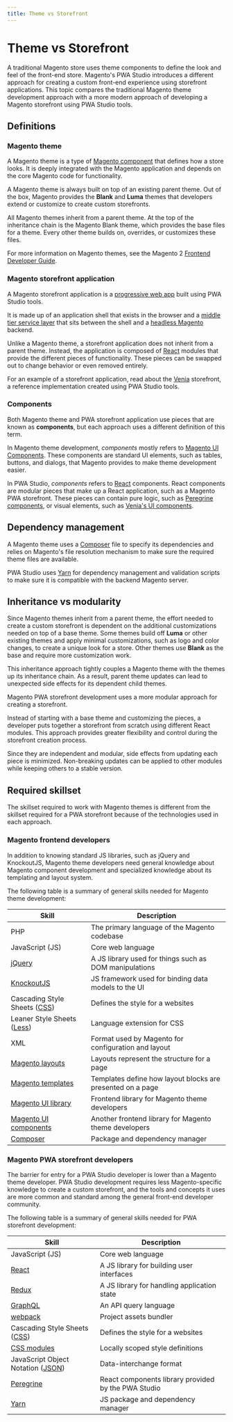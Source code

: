 ```yaml
---
title: Theme vs Storefront
---
```


# Theme vs Storefront

A traditional Magento store uses theme components to define the look and feel of the front-end store.
Magento's PWA Studio introduces a different approach for creating a custom front-end experience using storefront applications.
This topic compares the traditional Magento theme development approach with a more modern approach of developing a Magento storefront using PWA Studio tools.

## Definitions

### Magento theme

A Magento theme is a type of [Magento component][] that defines how a store looks.
It is deeply integrated with the Magento application and depends on the core Magento code for functionality.

[Magento component]: https://devdocs.magento.com/guides/v2.1/extension-dev-guide/bk-extension-dev-guide.html

A Magento theme is always built on top of an existing parent theme.
Out of the box, Magento provides the **Blank** and **Luma** themes that developers extend or customize to create custom storefronts.

All Magento themes inherit from a parent theme.
At the top of the inheritance chain is the Magento Blank theme, which provides the base files for a theme.
Every other theme builds on, overrides, or customizes these files.

For more information on Magento themes, see the Magento 2 [Frontend Developer Guide][]. 

[Frontend Developer Guide]: https://devdocs.magento.com/guides/v2.3/frontend-dev-guide/bk-frontend-dev-guide.html

### Magento storefront application

A Magento storefront application is a [progressive web app][] built using PWA Studio tools.

[progressive web app]: /guides/

It is made up of an application shell that exists in the browser and a [middle tier service layer][] that sits between the shell and a [headless Magento][] backend.

[middle tier service layer]: /guides/packages/upward/
[headless Magento]: https://magento.com/blog/best-practices/future-headless

Unlike a Magento theme, a storefront application does not inherit from a parent theme.
Instead, the application is composed of [React][] modules that provide the different pieces of functionality.
These pieces can be swapped out to change behavior or even removed entirely.

[React]: https://reactjs.org/

For an example of a storefront application, read about the [Venia][] storefront, a reference implementation created using PWA Studio tools.

[Venia]: /guides/packages/venia/

### Components

Both Magento theme and PWA storefront application use pieces that are known as **components**, but
each approach uses a different definition of this term.

In Magento theme development, _components_ mostly refers to [Magento UI Components][]. 
These components are standard UI elements, such as tables, buttons, and dialogs, that Magento provides to make theme development easier.

[Magento UI components]: https://devdocs.magento.com/guides/v2.3/ui_comp_guide/bk-ui_comps.html

In PWA Studio, _components_ refers to [React][] components.
React components are modular pieces that make up a React application, such as a Magento PWA storefront.
These pieces can contain pure logic, such as [Peregrine components][], or visual elements, such as [Venia's UI components][].

[peregrine components]: /guides/packages/peregrine/
[venia's ui components]: /guides/packages/venia/ui-components/

## Dependency management

A Magento theme uses a [Composer][] file to specify its dependencies and relies on Magento's file resolution mechanism to make sure the required theme files are available.

[Composer]: https://getcomposer.org/doc/00-intro.md

PWA Studio uses [Yarn][] for dependency management and validation scripts to make sure it is compatible with the backend Magento server.

[Yarn]: https://yarnpkg.com/

## Inheritance vs modularity

Since Magento themes inherit from a parent theme, the effort needed to create a custom storefront is dependent on the additional customizations needed on top of a base theme.
Some themes build off **Luma** or other existing themes and apply minimal customizations, such as logo and color changes, to create a unique look for a store.
Other themes use **Blank** as the base and require more customization work.

This inheritance approach tightly couples a Magento theme with the themes up its inheritance chain.
As a result, parent theme updates can lead to unexpected side effects for its dependent child themes.

Magento PWA storefront development uses a more modular approach for creating a storefront.

Instead of starting with a base theme and customizing the pieces, a developer puts together a storefront from scratch using different React modules.
This approach provides greater flexibility and control during the storefront creation process.

Since they are independent and modular, side effects from updating each piece is minimized.
Non-breaking updates can be applied to other modules while keeping others to a stable version.

## Required skillset

The skillset required to work with Magento themes is different from the skillset required for a PWA storefront because of the technologies used in each approach.

### Magento frontend developers

In addition to knowing standard JS libraries, such as jQuery and KnockoutJS, Magento theme developers need general knowledge about Magento component development and specialized knowledge about its templating and layout system.

The following table is a summary of general skills needed for Magento theme development:

| Skill                            | Description                                                 |
| -------------------------------- | ----------------------------------------------------------- |
| PHP                              | The primary language of the Magento codebase                |
| JavaScript (JS)                  | Core web language                                           |
| [jQuery][]                       | A JS library used for things such as DOM manipulations      |
| [KnockoutJS][]                   | JS framework used for binding data models to the UI         |
| Cascading Style Sheets ([CSS][]) | Defines the style for a websites                            |
| Leaner Style Sheets ([Less][])   | Language extension for CSS                                  |
| XML                              | Format used by Magento for configuration and layout         |
| [Magento layouts][]              | Layouts represent the structure for a page                  |
| [Magento templates][]            | Templates define  how layout blocks are presented on a page |
| [Magento UI library][]           | Frontend library for Magento theme developers               |
| [Magento UI components][]        | Another frontend library for Magento theme developers       |
| [Composer][]                     | Package and dependency manager                              |

[jQuery]: https://jquery.com/
[KnockoutJS]: https://knockoutjs.com/
[CSS]: https://devdocs.magento.com/guides/v2.3/frontend-dev-guide/css-topics/css-overview.html
[Less]: http://lesscss.org/
[Magento layouts]: https://devdocs.magento.com/guides/v2.3/frontend-dev-guide/layouts/layout-overview.html
[Magento templates]: https://devdocs.magento.com/guides/v2.3/frontend-dev-guide/templates/template-overview.html
[Magento UI library]: https://magento-devdocs.github.io/magento2-ui-library/

### Magento PWA storefront developers

The barrier for entry for a PWA Studio developer is lower than a Magento theme developer.
PWA Studio development requires less Magento-specific knowledge to create a custom storefront, and
the tools and concepts it uses are more common and standard among the general front-end developer community.

The following table is a summary of general skills needed for PWA storefront development:

| Skill                                 | Description                                         |
| ------------------------------------- | --------------------------------------------------- |
| JavaScript (JS)                       | Core web language                                   |
| [React][]                             | A JS library for building user interfaces           |
| [Redux][]                             | A JS library for handling application state         |
| [GraphQL][]                           | An API query language                               |
| [webpack][]                           | Project assets bundler                              |
| Cascading Style Sheets ([CSS][])      | Defines the style for a websites                    |
| [CSS modules][]                       | Locally scoped style definitions                    |
| JavaScript Object Notation ([JSON][]) | Data-interchange format                             |
| [Peregrine][]                         | React components library provided by the PWA Studio |
| [Yarn][]                              | JS package and dependency manager                   |

[GraphQL]: /guides/general-concepts/graphql/
[CSS modules]: /guides/general-concepts/css-modules/
[Peregrine]: /guides/packages/peregrine/
[Redux]: https://redux.js.org/
[JSON]: https://www.json.org/
[webpack]: https://webpack.js.org/
